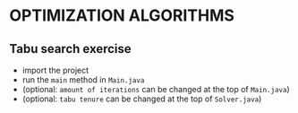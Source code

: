 # OPTIMIZATION ALGORITHMS
## Tabu search exercise

- import the project
- run the `main` method in `Main.java`
- (optional: `amount of iterations` can be changed at the top of `Main.java`)
- (optional: `tabu tenure` can be changed at the top of `Solver.java`)
